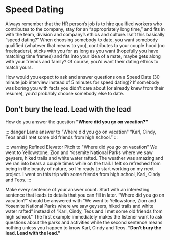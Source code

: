 # Speed Dating

Always remember that the HR person’s job is to hire qualified workers who contributes to the company, stay for an “appropriately long time,” and fits in with the team, division and company’s ethics and culture. Isn’t this basically “speed dating?” When choosing somebody to date, you want somebody qualified (whatever that means to you), contributes to your couple hood (no freeloaders), sticks with you for as long as you want (hopefully you have matching time frames) and fits into your idea of a mate, maybe gets along with your friends and family? Of course, you’d want their dating ethics to match yours.

How would you expect to ask and answer questions on a Speed Date (30 minute job interview instead of 5 minutes for speed dating)? If somebody was boring you with facts you didn’t care about (or already knew from their resume), you’d probably choose somebody else to date. 

## Don't bury the lead. Lead with the lead

How do you answer the question **"Where did you go on vacation?"**

::: danger Lame answer to "Where did you go on vacation"
“Karl, Cindy, Teos and I met some old friends from high school.”
:::

::: warning Refined Elevator Pitch to "Where did you go on vacation"
We went to Yellowstone, Zion and Yosemite National Parks where we saw geysers, hiked trails and white water rafted. The weather was amazing and we ran into bears a couple times while on the trail. I felt so refreshed from being in the beauty of nature, so I’m ready to start working on my next project. I went on this trip with some friends from high school, Karl, Cindy and Teos.
:::

Make every sentence of your answer count. Start with an interesting sentence that leads to details that you can fill in later. “Where did you go on vacation?” should be answered with “We went to Yellowstone, Zion and Yosemite National Parks where we saw geysers, hiked trails and white water rafted” instead of “Karl, Cindy, Teos and I met some old friends from high school.” The first example immediately makes the listener want to ask questions about the parks and activities while the second sentence means nothing unless you happen to know Karl, Cindy and Teos. **“Don’t bury the lead. Lead with the lead.”**

